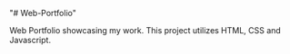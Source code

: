 "# Web-Portfolio" 

Web Portfolio showcasing my work. This project utilizes HTML, CSS and Javascript. 
